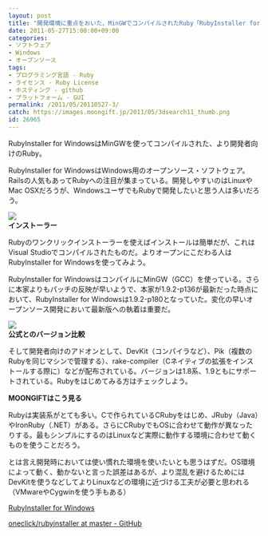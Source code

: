 ```yaml
---
layout: post
title: "開発環境に重点をおいた、MinGWでコンパイルされたRuby「RubyInstaller for Windows」"
date: 2011-05-27T15:00:00+09:00
categories:
- ソフトウェア
- Windows
- オープンソース
tags: 
- プログラミング言語 - Ruby
- ライセンス - Ruby License
- ホスティング - github
- プラットフォーム - GUI
permalink: /2011/05/20110527-3/
catch: https://images.moongift.jp/2011/05/3dsearch11_thumb.png
id: 26965
---
```

RubyInstaller for WindowsはMinGWを使ってコンパイルされた、より開発者向けのRuby。

  

RubyInstaller for WindowsはWindows用のオープンソース・ソフトウェア。Railsの人気もあってRubyへの注目が集まっている。開発しやすいのはLinuxやMac OSXだろうが、WindowsユーザでもRubyで開発したいと思う人は多いだろう。

  

[![](https://images.moongift.jp/2011/05/3dsearch9_thumb1.png)](https://images.moongift.jp/2011/05/3dsearch9.png)  
**インストーラー**

  

Rubyのワンクリックインストーラーを使えばインストールは簡単だが、これはVisual Studioでコンパイルされたものだ。よりオープンにこだわる人はRubyInstaller for Windowsを使ってみよう。

  
<!--more-->  

RubyInstaller for WindowsはコンパイルにMinGW（GCC）を使っている。さらに本家よりもパッチの反映が早いようで、本家が1.9.2-p136が最新だった時点において、RubyInstaller for Windowsは1.9.2-p180となっていた。変化の早いオープンソース開発において最新版への執着は重要だ。

  

[![](https://images.moongift.jp/2011/05/3dsearch11_thumb.png)](https://images.moongift.jp/2011/05/3dsearch11.png)  
**公式とのバージョン比較**

  

そして開発者向けのアドオンとして、DevKit（コンパイラなど）、Pik（複数のRubyを同じマシンで管理する）、rake-compiler（Cネイティブの拡張をインストールする際に）などが配布されている。バージョンは1.8系、1.9ともにサポートされている。Rubyをはじめてみる方はチェックしよう。

  
  
  

**MOONGIFTはこう見る**

  

Rubyは実装系がとても多い。Cで作られているCRubyをはじめ、JRuby（Java）やIronRuby（.NET）がある。さらにCRubyでもOSに合わせて動作が異なったりする。最もシンプルにするのはLinuxなど実際に動作する環境に合わせて動くものを使うことだろう。

  

とは言え開発時においては使い慣れた環境を使いたいとも思うはずだ。OS環境によって動く、動かないと言った誤差はあるが、より混乱を避けるためにはDevKitを使うなどしてよりLinuxなどの環境に近づける工夫が必要と思われる（VMwareやCygwinを使う手もある）

  

[RubyInstaller for Windows](http://rubyinstaller.org/)

  

[oneclick/rubyinstaller at master - GitHub](https://github.com/oneclick/rubyinstaller)

